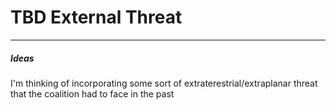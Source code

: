 # TBD External Threat

---
##### Ideas
I'm thinking of incorporating some sort of extraterestrial/extraplanar threat that the coalition had to face in the past